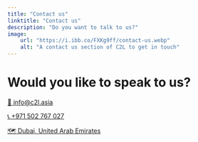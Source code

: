 ```yaml
---
title: "Contact us"
linktitle: "Contact us"
description: "Do you want to talk to us?"
image:
    url: "https://i.ibb.co/FXKg9ff/contact-us.webp"
    alt: "A contact us section of C2L to get in touch"
---
```


# Would you like to speak to us?

[📧 info@c2l.asia](//mailto:info@c2l.asia)

[📞 +971 502 767 027](//tel:+971502767027)

[🗺 Dubai, United Arab Emirates](https://maps.app.goo.gl/Rv2HabBeg5JWbSwu5)